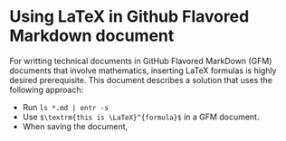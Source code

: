 
# Using LaTeX in Github Flavored Markdown document

For writting technical documents in GitHub Flavored MarkDown (GFM)
documents that involve mathematics, inserting LaTeX formulas is highly
desired prerequisite. This document describes a solution that uses the
following approach:

- Run `ls *.md | entr -s `
- Use `$\textrm{this is \LaTeX}^{formula}$` in a GFM document.
- When saving the document, 
